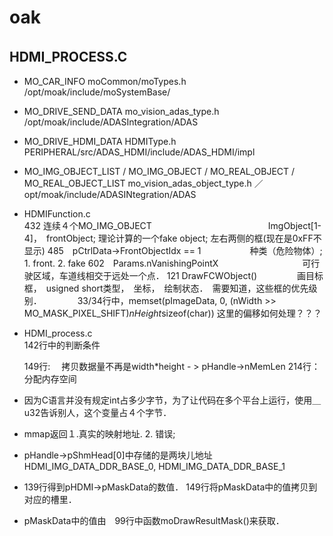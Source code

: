 # oak  
## HDMI_PROCESS.C　　

* MO_CAR_INFO                                  moCommon/moTypes.h                       /opt/moak/include/moSystemBase/
* MO_DRIVE_SEND_DATA                           mo_vision_adas_type.h                    /opt/moak/include/ADASIntegration/ADAS  
* MO_DRIVE_HDMI_DATA                            HDMIType.h                              PERIPHERAL/src/ADAS_HDMI/include/ADAS_HDMI/impl  
* MO_IMG_OBJECT_LIST / MO_IMG_OBJECT / MO_REAL_OBJECT / MO_REAL_OBJECT_LIST      mo_vision_adas_object_type.h   ／opt/moak/include/ADASINtegration/ADAS    


* HDMIFunction.c  
   432 连续４个MO_IMG_OBJECT　　　　　　　　　　　　　 ImgObject[1-4]，　frontObject; 理论计算的一个fake object; 左右两侧的框(现在是0xFF不显示)
   485　pCtrlData->FrontObjectIdx == 1  　　　　　 种类（危险物体）; 1. front. 2. fake
   602　Params.nVanishingPointX  　　　　　　　　　 可行驶区域，车道线相交于远处一个点．
   121 DrawFCWObject()  　　　　 画目标框，　usigned short类型，　坐标，　绘制状态．　需要知道，这些框的优先级别．　　
　　
    33/34行中，memset(pImageData, 0, (nWidth >> MO_MASK_PIXEL_SHIFT)*nHeight*sizeof(char))  这里的偏移如何处理？？？

* HDMI_process.c  
    142行中的判断条件　　


    149行: 　拷贝数据量不再是width*height  - >    pHandle->nMemLen
    214行：　分配内存空间


* 因为C语言并没有规定int占多少字节，为了让代码在多个平台上运行，使用＿u32告诉别人，这个变量占４个字节．　　
* mmap返回１.真实的映射地址. 2. 错误;　　
* pHandle->pShmHead[0]中存储的是两块儿地址HDMI_IMG_DATA_DDR_BASE_0, HDMI_IMG_DATA_DDR_BASE_1  
* 139行得到pHDMI->pMaskData的数值． 149行将pMaskData中的值拷贝到对应的槽里．　　
* pMaskData中的值由　99行中函数moDrawResultMask()来获取．  

